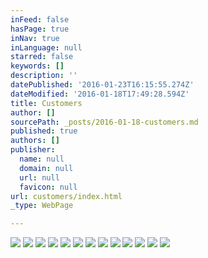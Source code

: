 ```yaml
---
inFeed: false
hasPage: true
inNav: true
inLanguage: null
starred: false
keywords: []
description: ''
datePublished: '2016-01-23T16:15:55.274Z'
dateModified: '2016-01-18T17:49:28.594Z'
title: Customers
author: []
sourcePath: _posts/2016-01-18-customers.md
published: true
authors: []
publisher:
  name: null
  domain: null
  url: null
  favicon: null
url: customers/index.html
_type: WebPage

---
```

![](https://the-grid-user-content.s3-us-west-2.amazonaws.com/9a194907-bf42-4580-aaf7-ff4ceaa7ece0.png)
![](https://the-grid-user-content.s3-us-west-2.amazonaws.com/5b64a567-8d62-43a9-b785-da95b6c145c6.png)
![](https://the-grid-user-content.s3-us-west-2.amazonaws.com/ed141a5c-f049-43fe-aee2-c3d7a6c7d8c8.png)
![](https://the-grid-user-content.s3-us-west-2.amazonaws.com/0589db73-3f62-4fc3-bd17-7bb1b3060665.png)
![](https://the-grid-user-content.s3-us-west-2.amazonaws.com/b38f2ad4-f90e-46c4-a79a-8369e7bf0130.png)
![](https://the-grid-user-content.s3-us-west-2.amazonaws.com/716e4d4b-9309-4b49-a4d3-5a9559912480.png)
![](https://the-grid-user-content.s3-us-west-2.amazonaws.com/fc836f56-ccd6-4607-a2e2-dde988586840.png)
![](https://the-grid-user-content.s3-us-west-2.amazonaws.com/eeb299f5-e4d0-4212-9482-0fc4f21b6b5e.png)
![](https://the-grid-user-content.s3-us-west-2.amazonaws.com/ec7b43e6-d32c-409a-884b-ec010196ab7e.png)
![](https://the-grid-user-content.s3-us-west-2.amazonaws.com/4a58444a-2b21-45a9-89ae-48b4ccd7df0b.png)
![](https://the-grid-user-content.s3-us-west-2.amazonaws.com/eef598ce-45a6-4926-9c67-9b2b7f0c4f9f.png)
![](https://the-grid-user-content.s3-us-west-2.amazonaws.com/aa3ebeea-7dbb-48ab-bf10-5eae03ff1415.png)
![](https://the-grid-user-content.s3-us-west-2.amazonaws.com/ec0d3b15-1154-442f-97bf-789fab414877.png)